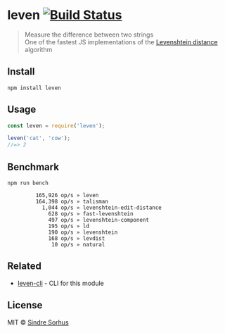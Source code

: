 # leven [![Build Status](https://travis-ci.org/sindresorhus/leven.svg?branch=master)](https://travis-ci.org/sindresorhus/leven)

> Measure the difference between two strings<br>
> One of the fastest JS implementations of the [Levenshtein distance](https://en.wikipedia.org/wiki/Levenshtein_distance) algorithm

## Install

```
npm install leven
```

## Usage

```js
const leven = require('leven');

leven('cat', 'cow');
//=> 2
```

## Benchmark

```
npm run bench
```

```
         165,926 op/s » leven
         164,398 op/s » talisman
           1,044 op/s » levenshtein-edit-distance
             628 op/s » fast-levenshtein
             497 op/s » levenshtein-component
             195 op/s » ld
             190 op/s » levenshtein
             168 op/s » levdist
              10 op/s » natural
```

## Related

- [leven-cli](https://github.com/sindresorhus/leven-cli) - CLI for this module

## License

MIT © [Sindre Sorhus](https://sindresorhus.com)
